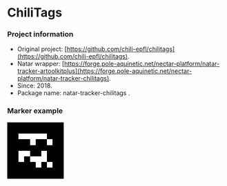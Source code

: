 # ChiliTags

### Project information

* Original project: [https://github.com/chili-epfl/chilitags](https://github.com/chili-epfl/chilitags).
* Natar wrapper: [https://forge.pole-aquinetic.net/nectar-platform/natar-tracker-artoolkitplus](https://forge.pole-aquinetic.net/nectar-platform/natar-tracker-chilitags).
* Since: 2018.
* Package name: natar-tracker-chilitags .

### Marker example

![Example of a ChiliTag](../../.gitbook/assets/image%20%287%29.png)

